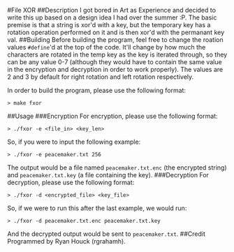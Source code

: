 #File XOR
##Description
I got bored in Art as Experience and decided to write this up based on a design idea I had over the summer :P. The basic premise is that a string is xor'd with a key, but the temporary key has a rotation operation performed on it and is then xor'd with the permanant key val.
##Building
Before building the program, feel free to change the roation values `#define`'d at the top of the code. It'll change by how much the characters are rotated in the temp key as the key is iterated through, so they can be any value 0-7 (although they would have to contain the same value in the encryption and decryption in order to work properly). The values are 2 and 3 by default for right rotation and left rotation respectively.

In order to build the program, please use the following format:
```
> make fxor
```
##Usage
###Encryption
For encryption, please use the following format:
```
> ./fxor -e <file_in> <key_len>
```
So, if you were to input the following example:
```
> ./fxor -e peacemaker.txt 256
```
The output would be a file named `peacemaker.txt.enc` (the encrypted string) and `peacemaker.txt.key` (a file containing the key).
###Decryption
For decryption, please use the following format:
```
> ./fxor -d <encrypted_file> <key_file>
```
So, if we were to run this after the last example, we would run:
```
> ./fxor -d peacemaker.txt.enc peacemaker.txt.key
```
And the decrypted output would be sent to `peacemaker.txt`.
##Credit
Programmed by Ryan Houck (rgrahamh).
